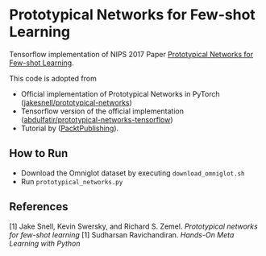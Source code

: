 # Prototypical Networks for Few-shot Learning
Tensorflow implementation of NIPS 2017 Paper [Prototypical Networks for Few-shot Learning](http://papers.nips.cc/paper/6996-prototypical-networks-for-few-shot-learning.pdf).    

This code is adopted from
* Official implementation of Prototypical Networks in PyTorch ([jakesnell/prototypical-networks](https://github.com/jakesnell/prototypical-networks))
* Tensorflow version of the official implementation ([abdulfatir/prototypical-networks-tensorflow](https://github.com/abdulfatir/prototypical-networks-tensorflow))
* Tutorial by ([PacktPublishing](https://github.com/PacktPublishing/Hands-On-Meta-Learning-with-Python)).

## How to Run
* Download the Omniglot dataset by executing `download_omniglot.sh`
* Run `prototypical_networks.py`

## References
[1] Jake Snell, Kevin Swersky, and Richard S. Zemel. *Prototypical networks for few-shot learning*
[1] Sudharsan Ravichandiran. *Hands-On Meta Learning with Python*
